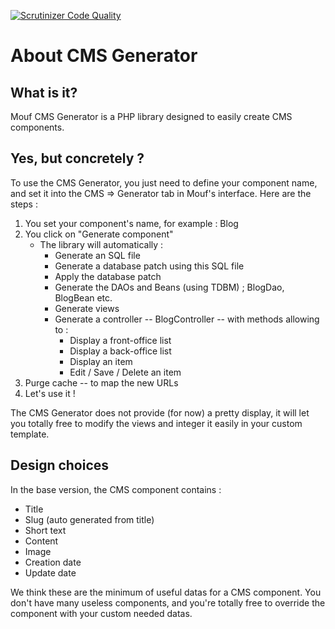 [![Scrutinizer Code Quality](https://scrutinizer-ci.com/g/thecodingmachine/cms.scaffolder/badges/quality-score.png?b=master)](https://scrutinizer-ci.com/g/thecodingmachine/cms.scaffolder/?branch=master)

About CMS Generator
=================================

What is it?
-----------

Mouf CMS Generator is a PHP library designed to easily create CMS components.


Yes, but concretely ?
---------------------

To use the CMS Generator, you just need to define your component name, and set it into the CMS => Generator tab in Mouf's interface.
Here are the steps :

1. You set your component's name, for example : Blog
2. You click on "Generate component"
    - The library will automatically :
        - Generate an SQL file
        - Generate a database patch using this SQL file
        - Apply the database patch
        - Generate the DAOs and Beans (using TDBM) ; BlogDao, BlogBean etc.
        - Generate views
        - Generate a controller -- BlogController -- with methods allowing to :
            - Display a front-office list
            - Display a back-office list
            - Display an item
            - Edit / Save / Delete an item
3. Purge cache -- to map the new URLs
4. Let's use it !

The CMS Generator does not provide (for now) a pretty display, it will let you totally free to modify the views and integer it easily in your custom template.


Design choices
--------------

In the base version, the CMS component contains :

- Title
- Slug (auto generated from title)
- Short text
- Content
- Image
- Creation date
- Update date

We think these are the minimum of useful datas for a CMS component.
You don't have many useless components, and you're totally free to override the component with your custom needed datas.

